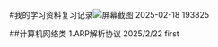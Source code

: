 #我的学习资料复习记录![屏幕截图 2025-02-18 193825](https://github.com/user-attachments/assets/1b201c2d-8817-4030-8e33-6460ed3bcc62)


##计算机网络类
1.ARP解析协议 2025/2/22 first 
